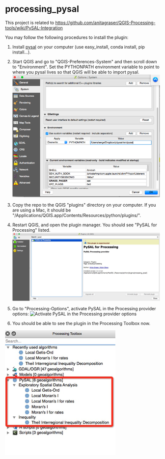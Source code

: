 # processing_pysal

This project is related to https://github.com/anitagraser/QGIS-Processing-tools/wiki/PySAL-Integration

You may follow the following procedures to install the plugin:

1. Install [pysal](https://github.com/pysal/pysal) on your computer (use easy_install, conda install, pip install...).

2. Start QGIS and go to "QGIS-Preferences-System" and then scroll down to "Environment". Set the PYTHONPATH environment variable to point to where you pysal lives 
so that QGIS will be able to import pysal. 
![pysal_path](png/pysal_path.png)

3. Copy the repo to the QGIS "plugins" directory on your computer. If you are using a Mac, it should be "/Applications/QGIS.app/Contents/Resources/python/plugins/".

4. Restart QGIS, and open the plugin manager. You should see "PySAL for Processing" listed. 
![pysal_plugin](png/pysal_plugin.png)

5. Go to "Processing-Options", activate PySAL in the Processing provider options: 
![Activate PySAL in the Processing provider options](https://underdark.files.wordpress.com/2015/05/screenshot-2015-05-31-21-24-15.png)

6. You should be able to see the plugin in the Processing Toolbox now. 

![sofar](png/sofar.png)
